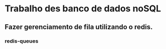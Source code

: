 # Trabalho des banco de dados noSQL

## Fazer gerenciamento de fila utilizando o redis.

### redis-queues
